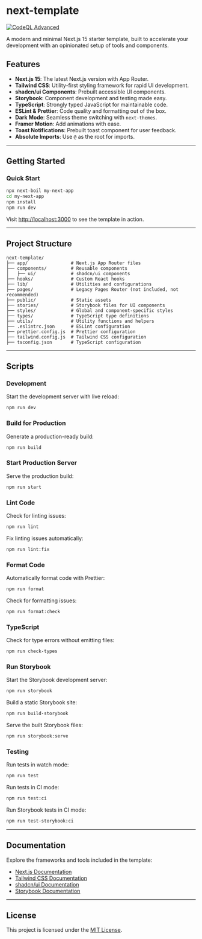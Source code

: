 # next-template

[![CodeQL Advanced](https://github.com/boddhi9/next-template/actions/workflows/codeql.yml/badge.svg)](https://github.com/boddhi9/next-template/actions/workflows/codeql.yml)

A modern and minimal Next.js 15 starter template, built to accelerate your development with an opinionated setup of tools and components.

## Features

- **Next.js 15**: The latest Next.js version with App Router.
- **Tailwind CSS**: Utility-first styling framework for rapid UI development.
- **shadcn/ui Components**: Prebuilt accessible UI components.
- **Storybook**: Component development and testing made easy.
- **TypeScript**: Strongly typed JavaScript for maintainable code.
- **ESLint & Prettier**: Code quality and formatting out of the box.
- **Dark Mode**: Seamless theme switching with `next-themes`.
- **Framer Motion**: Add animations with ease.
- **Toast Notifications**: Prebuilt toast component for user feedback.
- **Absolute Imports**: Use `@` as the root for imports.

---

## Getting Started

### Quick Start

```bash
npx next-boil my-next-app
cd my-next-app
npm install
npm run dev
```

Visit [http://localhost:3000](http://localhost:3000) to see the template in action.

---

## Project Structure

```
next-template/
├── app/                # Next.js App Router files
├── components/         # Reusable components
│   ├── ui/             # shadcn/ui components
├── hooks/              # Custom React hooks
├── lib/                # Utilities and configurations
├── pages/              # Legacy Pages Router (not included, not recommended)
├── public/             # Static assets
├── stories/            # Storybook files for UI components
├── styles/             # Global and component-specific styles
├── types/              # TypeScript type definitions
├── utils/              # Utility functions and helpers
├── .eslintrc.json      # ESLint configuration
├── prettier.config.js  # Prettier configuration
├── tailwind.config.js  # Tailwind CSS configuration
├── tsconfig.json       # TypeScript configuration

```

---

## Scripts

### Development

Start the development server with live reload:

```bash
npm run dev
```

### Build for Production

Generate a production-ready build:

```bash
npm run build
```

### Start Production Server

Serve the production build:

```bash
npm run start
```

### Lint Code

Check for linting issues:

```bash
npm run lint
```

Fix linting issues automatically:

```bash
npm run lint:fix
```

### Format Code

Automatically format code with Prettier:

```bash
npm run format
```

Check for formatting issues:

```bash
npm run format:check
```

### TypeScript

Check for type errors without emitting files:

```bash
npm run check-types
```

### Run Storybook

Start the Storybook development server:

```bash
npm run storybook
```

Build a static Storybook site:

```bash
npm run build-storybook
```

Serve the built Storybook files:

```bash
npm run storybook:serve
```

### Testing

Run tests in watch mode:

```bash
npm run test
```

Run tests in CI mode:

```bash
npm run test:ci
```

Run Storybook tests in CI mode:

```bash
npm run test-storybook:ci
```

---

## Documentation

Explore the frameworks and tools included in the template:

- [Next.js Documentation](https://nextjs.org/docs)
- [Tailwind CSS Documentation](https://tailwindcss.com/docs)
- [shadcn/ui Documentation](https://ui.shadcn.com/docs)
- [Storybook Documentation](https://storybook.js.org/docs/react)

---

## License

This project is licensed under the [MIT License](LICENSE).